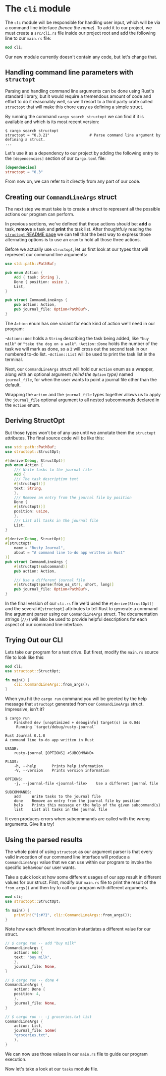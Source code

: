 # The  `cli` module

The `cli` module will be responsible for handling user input, which will be via a command line
interface *(hence the name)*. To add it to our project, we must create a `src/cli.rs` file inside
our project root and add the following line to our `main.rs` file:

```rust
mod cli;
```

Our new module currently doesn't contain any code, but let's change that.

## Handling command line parameters with `structopt`

Parsing and handling command line arguments can be done using Rust's standard library, but it would
require a tremendous amount of code and effort to do it reasonably well, so we'll resort to a third
party crate called `structopt` that will make this chore easy as defining a simple struct.

By running the command `cargo search structopt` we can find if it is available and which is its most
recent version:

    $ cargo search structopt
    structopt = "0.3.21"                  # Parse command line argument by defining a struct.
    ...

Let's use it as a dependency to our project by adding the following entry to the `[dependencies]`
section of our `Cargo.toml` file:

```toml
[dependencies]
structopt = "0.3"
```

From now on, we can refer to it directly from any part of our code.

## Creating our `CommandLineArgs` struct

The next step we must take is to create a struct to represent all the possible actions our program
can perform.

In previous sections, we've defined that those actions should be: **add** a task, **remove** a task
and **print** the task list. After thoughtfuly reading the [`structopt` README page]() we can tell
that the best way to express those alternating options is to use an `enum` to hold all those three
actions.

Before we actually use `structopt`, let us first look at our types that will represent our command
line arguments:

```rust
use std::path::PathBuf;

pub enum Action {
    Add { task: String },
    Done { position: usize },
    List,
}

pub struct CommandLineArgs {
    pub action: Action,
    pub journal_file: Option<PathBuf>,
}

```

The `Action` enum has one variant for each kind of action we'll need in our program:

-`Action::Add` holds a `String` describing the task being added, like `"buy milk"` or `"take the dog
  on a walk"`.
-`Action::Done` holds the number of the task we will mark as done, so a `2` will cross out the
  second task in our numbered to-do list.
-`Action::List` will be used to print the task list in the terminal.

Next, our `CommandLineArgs` struct will hold our `Action` enum as a wrapper, along with an optional
argument *(mind the `Option` type)* named `journal_file`, for when the user wants to point a journal
file other than the default.

Wrapping the `action` and the `journal_file` types together allows us to apply the `journal_file`
optional argument to all nested subcommands declared in the `Action` enum.

## Deriving StructOpt

But those types won't be of any use until we annotate them the `structopt` attributes. The final
source code will be like this:

```rust
use std::path::PathBuf;
use structopt::StructOpt;

#[derive(Debug, StructOpt)]
pub enum Action {
    /// Write tasks to the journal file
    Add {
	/// The task description text
	#[structopt()]
	text: String,
    },
    /// Remove an entry from the journal file by position
    Done {
	#[structopt()]
	position: usize,
    },
    /// List all tasks in the journal file
    List,
}

#[derive(Debug, StructOpt)]
#[structopt(
    name = "Rusty Journal",
    about = "A command line to-do app written in Rust"
)]
pub struct CommandLineArgs {
    #[structopt(subcommand)]
    pub action: Action,

    /// Use a different journal file
    #[structopt(parse(from_os_str), short, long)]
    pub journal_file: Option<PathBuf>,
}
```

In the final version of our `cli.rs` file we'd used the `#[derive(StructOpt)]` and the several
`#[structopt]` attributes to tell Rust to generate a command line argument parser using our
`CommandLineArgs` struct. The documentation strings (`///`) will also be used to provide helpful
descriptions for each aspect of our command line interface.

## Trying Out our CLI

Lets take our program for a test drive. But firest, modify the `main.rs` source file to look like
this:

```rust
mod cli;
use structopt::StructOpt;

fn main() {
    cli::CommandLineArgs::from_args();
}
```

When you hit the `cargo run` command you will be greeted by the help message that `structopt`
generated from our `CommandLineArgs` struct. Impressive, isn't it?

    $ cargo run
        Finished dev [unoptimized + debuginfo] target(s) in 0.04s
         Running `target/debug/rusty-journal`

    Rust Journal 0.1.0
    A command line to-do app written in Rust

    USAGE:
        rusty-journal [OPTIONS] <SUBCOMMAND>

    FLAGS:
        -h, --help       Prints help information
        -V, --version    Prints version information

    OPTIONS:
        -j, --journal-file <journal-file>    Use a different journal file

    SUBCOMMANDS:
        add     Write tasks to the journal file
        done    Remove an entry from the journal file by position
        help    Prints this message or the help of the given subcommand(s)
        list    List all tasks in the journal file

It even produces errors when subcommands are called with the wrong arguments. Give it a try!

## Using the parsed results

The whole point of using `structopt` as our argument parser is that every valid invocation of our
command line interface will produce a `CommandLineArgs` value that we can use within our program to
invoke the specific behaviour our user wants.

Take a quick look at how some different usages of our app result in different values for our struct.
First, modify our `main.rs` file to print the result of the `from_args()` and then try to call our
program with different arguments.

```rust
mod cli;
use structopt::StructOpt;

fn main() {
    println!("{:#?}", cli::CommandLineArgs::from_args());
}
```

Note how each different invocation instantiates a different value for our struct.

```rust
// $ cargo run -- add "buy milk"
CommandLineArgs {
    action: Add {
	text: "buy milk",
    },
    journal_file: None,
}

// $ cargo run -- done 4
CommandLineArgs {
    action: Done {
	position: 4,
    },
    journal_file: None,
}

// $ cargo run -- -j groceries.txt list
CommandLineArgs {
    action: List,
    journal_file: Some(
	"groceries.txt",
    ),
}
```

We can now use those values in our `main.rs` file to guide our program execution.

Now let's take a look at our `tasks` module file.
